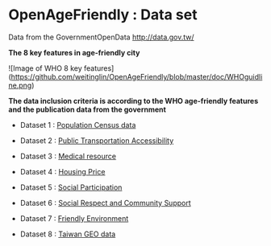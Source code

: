 # OpenAgeFriendly : Data set

Data from the GovernmentOpenData http://data.gov.tw/

**The 8 key features in  age-friendly city**

![Image of WHO 8 key features]
(https://github.com/weitinglin/OpenAgeFriendly/blob/master/doc/WHOguidline.png)

**The data inclusion criteria is according to the WHO age-friendly features and the publication data from the government**

* Dataset 1 : [Population Census data](http://data.gov.tw/node/gov/resource/13416)

* Dataset 2 : [Public Transportation Accessibility](http://data.taichung.gov.tw/wSite/lp?ctNode=230&mp=1&idPath=&xq_xCat=A00&mp=1&idPath=)

* Dataset 3 : [Medical resource](http://data.taichung.gov.tw/wSite/lp?ctNode=230&mp=1&idPath=&xq_xCat=B00&mp=1&idPath=)

* Dataset 4 : [Housing Price](http://lvr.land.moi.gov.tw/)

* Dataset 5 : [Social Participation](http://data.taichung.gov.tw/wSite/lp?ctNode=230&mp=1&idPath=&xq_xCat=G00&mp=1&idPath=)

* Dataset 6 : [Social Respect and Community Support](http://www.mohw.gov.tw/CHT/DOS/Statistic.aspx?f_list_no=312&fod_list_no=4695)

* Dataset 7 : [Friendly Environment](http://data.taichung.gov.tw/wSite/lp?ctNode=230&mp=1&idPath=&xq_xCat=900&mp=1&idPath=)

* Dataset 8 : [Taiwan GEO data](http://data.gov.tw/node/7441)
